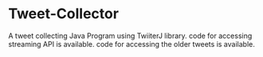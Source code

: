 # Tweet-Collector
A tweet collecting Java Program using TwiiterJ library.
  code for accessing streaming API is available.
  code for accessing the older tweets is available.
